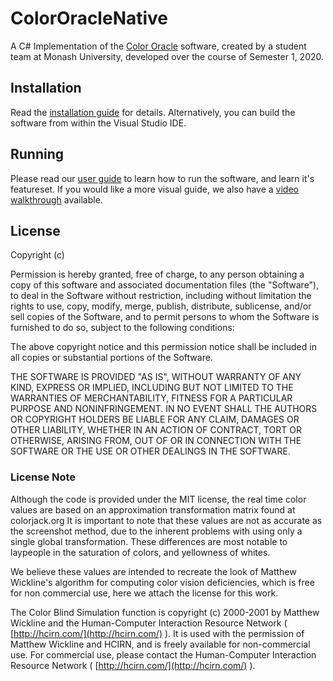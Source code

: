 # ColorOracleNative
A C# Implementation of the [Color Oracle](colororacle.org) software, created by a student team at Monash University, developed over the course of Semester 1, 2020. 

## Installation
Read the [installation guide](INSTALL_GUIDE.md) for details. Alternatively, you can build the software from within the Visual Studio IDE.

## Running
Please read our [user guide](USER_GUIDE.md) to learn how to run the software, and learn it's featureset. If you would like a more visual guide, we also have a [video walkthrough](https://www.youtube.com/watch?v=f5dhUYKFQic) available.

## License

Copyright (c)

Permission is hereby granted, free of charge, to any person obtaining a copy of this software and associated documentation files (the "Software"), to deal in the Software without restriction, including without limitation the rights to use, copy, modify, merge, publish, distribute, sublicense, and/or sell copies of the Software, and to permit persons to whom the Software is furnished to do so, subject to the following conditions:

The above copyright notice and this permission notice shall be included in all copies or substantial portions of the Software.

THE SOFTWARE IS PROVIDED "AS IS", WITHOUT WARRANTY OF ANY KIND, EXPRESS OR IMPLIED, INCLUDING BUT NOT LIMITED TO THE WARRANTIES OF MERCHANTABILITY, FITNESS FOR A PARTICULAR PURPOSE AND NONINFRINGEMENT. IN NO EVENT SHALL THE AUTHORS OR COPYRIGHT HOLDERS BE LIABLE FOR ANY CLAIM, DAMAGES OR OTHER LIABILITY, WHETHER IN AN ACTION OF CONTRACT, TORT OR OTHERWISE, ARISING FROM, OUT OF OR IN CONNECTION WITH THE SOFTWARE OR THE USE OR OTHER DEALINGS IN THE SOFTWARE.

### License Note
Although the code is provided under the MIT license, the real time color values are based on an approximation transformation matrix found at colorjack.org It is important to note that these values are not as accurate as the screenshot method, due to the inherent problems with using only a single global transformation. These differences are most notable to laypeople in the saturation of colors, and yellowness of whites.

We believe these values are intended to recreate the look of Matthew Wickline's algorithm for computing color vision deficiencies, which is free for non commercial use, here we attach the license for this work.

The Color Blind Simulation function is copyright (c) 2000-2001 by Matthew Wickline and the Human-Computer Interaction Resource Network ( [http://hcirn.com/](http://hcirn.com/) ). It is used with the permission of Matthew Wickline and HCIRN, and is freely available for non-commercial use. For commercial use, please contact the Human-Computer Interaction Resource Network (  [http://hcirn.com/](http://hcirn.com/)  ).

